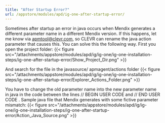 ```yaml
---
title: "After Startup Error?"
url: /appstore/modules/apd/ig-one-after-startup-error/
---
```


Sometimes after startup an error in java occurs when Mendix generates a different parameter name in a different Mendix version. If this happens, let me know via apmtool@clevr.com, so CLEVR can rename the java action parameter that causes this.
You can solve this the following way. First you open the project folder:
{{< figure src="/attachments/appstore/modules/apd/ig/ig-one/ig-one-installation-steps/ig-one-after-startup-error/Show_Project_Dir.png" >}}

And search for the file in the javasource/ apmagent/actions folder
{{< figure src="/attachments/appstore/modules/apd/ig/ig-one/ig-one-installation-steps/ig-one-after-startup-error/Explorer_Actions_Folder.png" >}}

You have to change the old parameter name into the new parameter name in java in the code between the lines
// BEGIN USER CODE
and
// END USER CODE
.
Sample java file that Mendix generates with some fictive parameter mismatch:
{{< figure src="/attachments/appstore/modules/apd/ig/ig-one/ig-one-installation-steps/ig-one-after-startup-error/Action_Java_Source.png" >}}
